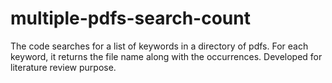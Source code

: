# multiple-pdfs-search-count
The code searches for a list of keywords in a directory of pdfs. For each keyword, it returns the file name along with the occurrences. Developed for literature review purpose.
